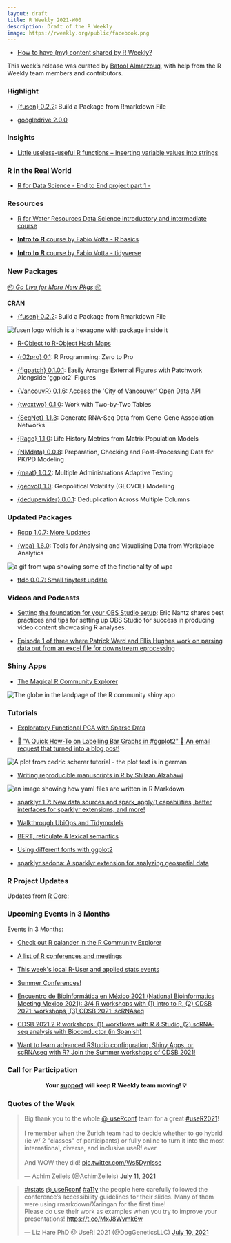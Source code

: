 ```yaml
---
layout: draft
title: R Weekly 2021-W00
description: Draft of the R Weekly
image: https://rweekly.org/public/facebook.png
---
```


+ [How to have (my) content shared by R Weekly?](https://github.com/rweekly/rweekly.org#how-to-have-my-content-shared-by-r-weekly)

This week’s release was curated by [Batool Almarzouq](https://github.com/BatoolMM), with help from the R Weekly team members and contributors.


###  Highlight

+ [{fusen} 0.2.2](https://cran.r-project.org/package=fusen): Build a Package from Rmarkdown File

+ [googledrive 2.0.0](https://www.tidyverse.org/blog/2021/07/googledrive-2-0-0/) 

### Insights

+ [Little useless-useful R functions – Inserting variable values into strings](https://tomaztsql.wordpress.com/2021/07/09/little-useless-useful-r-functions-inserting-variable-values-into-strings/)

### R in the Real World

+ [R for Data Science - End to End project part 1 - ](https://www.fairanalytics.net/blog/2021/05/01/end-to-end-r-based-prod-projects/) 


###  Resources

+ [R for Water Resources Data Science introductory and intermediate course](https://r4wrds.com/)

+ [𝐈𝐧𝐭𝐫𝐨 𝐭𝐨 𝐑 course by Fabio Votta - R basics](tinyurl.com/ds3rintro1)

+ [𝐈𝐧𝐭𝐫𝐨 𝐭𝐨 𝐑 course by Fabio Votta - tidyverse](inyurl.com/ds3rintro2)


###  New Packages

<p class="added-hostname"><a href="https://rweekly.org/live" target="_blank" class="externalLink">📦 <i>Go Live for More New Pkgs</i> 📦</a></p>

**CRAN**

+ [{fusen} 0.2.2](https://cran.r-project.org/package=fusen): Build a Package from Rmarkdown File

![fusen logo which is a hexagone with package inside it](https://raw.githubusercontent.com/rweekly/image/master/2021-07-12/logo-fusen.png)

+ [R-Object to R-Object Hash Maps]( https://CRAN.R-project.org/package=r2r) 

+ [{r02pro} 0.1](https://cran.r-project.org/package=r02pro): R Programming: Zero to Pro

+ [{figpatch} 0.1.0.1](https://cran.r-project.org/package=figpatch): Easily Arrange External Figures with Patchwork Alongside
'ggplot2' Figures

+ [{VancouvR} 0.1.6](https://cran.r-project.org/package=VancouvR): Access the 'City of Vancouver' Open Data API

+ [{twoxtwo} 0.1.0](https://cran.r-project.org/package=twoxtwo): Work with Two-by-Two Tables

+ [{SeqNet} 1.1.3](https://cran.r-project.org/package=SeqNet): Generate RNA-Seq Data from Gene-Gene Association Networks

+ [{Rage} 1.1.0](https://cran.r-project.org/package=Rage): Life History Metrics from Matrix Population Models

+ [{NMdata} 0.0.8](https://cran.r-project.org/package=NMdata): Preparation, Checking and Post-Processing Data for PK/PD
Modeling

+ [{maat} 1.0.2](https://cran.r-project.org/package=maat): Multiple Administrations Adaptive Testing

+ [{geovol} 1.0](https://cran.r-project.org/package=geovol): Geopolitical Volatility (GEOVOL) Modelling

+ [{dedupewider} 0.0.1](https://cran.r-project.org/package=dedupewider): Deduplication Across Multiple Columns

### Updated Packages

+ [Rcpp 1.0.7: More Updates](http://dirk.eddelbuettel.com/blog/2021/07/07#rcpp_1.0.7)

+ [{wpa} 1.6.0](https://cran.r-project.org/package=wpa): Tools for Analysing and Visualising Data from Workplace Analytics 

![a gif from wpa showing some of the finctionality of wpa](https://raw.githubusercontent.com/rweekly/image/master/2021-07-12/wpa.gif)

+ [ttdo 0.0.7: Small tinytest update](http://dirk.eddelbuettel.com/blog/2021/07/06#ttdo_0.0.7)


###  Videos and Podcasts

+ [Setting the foundation for your OBS Studio setup](https://www.youtube.com/watch?v=fkvQ_lAGvFQ): Eric Nantz shares best practices and tips for setting up OBS Studio for success in producing video content showcasing R analyses.

+ [Episode 1 of three where Patrick Ward and Ellis Hughes work on parsing data out from an excel file for downstream eprocessing](https://bit.ly/TidyX_Ep64) 


### Shiny Apps

+ [The Magical R Community Explorer](https://r-community.org/usergroups/)

![The globe in the landpage of the R community shiny app](https://raw.githubusercontent.com/rweekly/image/master/2021-07-12/globe.png)


###  Tutorials

+ [Exploratory Functional PCA  with Sparse Data](https://rviews.rstudio.com/2021/07/08/exploratory-fda-with-sparse-data/)

+ [📢 "A Quick How-To on Labelling Bar Graphs in #ggplot2" 🔗 An email request that turned into a blog post!](https://www.cedricscherer.com/2021/07/05/a-quick-how-to-on-labelling-bar-graphs-in-ggplot2/)

![A plot from cedric scherer tutorial - the plot text is in german](https://raw.githubusercontent.com/rweekly/image/master/2021-07-12/csher_tutorila.png)

+ [Writing reproducible manuscripts in R by Shilaan Alzahawi](https://shilaan.rbind.io/post/writing-reproducible-manuscripts-in-r/)

![an image showing how yaml files are written in R Markdown](https://raw.githubusercontent.com/rweekly/image/master/2021-07-12/reproducible-tutorial.png)

+ [sparklyr 1.7: New data sources and spark_apply() capabilities, better interfaces for sparklyr extensions, and more!](https://blogs.rstudio.com/tensorflow/posts/2021-07-06-sparklyr-1.7.0-released)

+ [Walkthrough UbiOps and Tidymodels](https://blog.rmhogervorst.nl/blog/2021/07/06/walkthrough-ubiops-and-tidymodels/)

+ [BERT, reticulate & lexical semantics](https://jtimm.net/2021/07/09/bert-reticulate-lexical-semantics/)

+ [Using different fonts with ggplot2](https://statisticaloddsandends.wordpress.com/2021/07/08/using-different-fonts-with-ggplot2/)

+ [sparklyr.sedona: A sparklyr extension for analyzing geospatial data](https://blogs.rstudio.com/tensorflow/posts/2021-07-07-sparklyr-sedona)


<!--<div class="post-more-begin></div><div class="post-more-end"></div>-->

###  R Project Updates

Updates from [R Core](http://developer.r-project.org/blosxom.cgi/R-devel/NEWS):


###  Upcoming Events in 3 Months

Events in 3 Months:

+ [Check out R calander in the R Community Explorer](https://r-community.org/events/calendar/)

+ [A list of R conferences and meetings](https://jumpingrivers.github.io/meetingsR/virtual-events.html)

+ [This week's local R-User and applied stats events](https://community.rstudio.com/c/irl)

+ [Summer Conferences!](https://rviews.rstudio.com/2021/06/17/summer-conferences/)

+ [Encuentro de Bioinformática en México 2021 (National Bioinformatics Meeting Mexico 2021): 3/4 R workshops with (1) intro to R, (2) CDSB 2021: workshops, (3) CDSB 2021: scRNAseq](http://congresos.nnb.unam.mx/EBM2021/) 

+ [CDSB 2021 2 R workshops: (1) workflows with R & Studio, (2) scRNA-seq analysis with Bioconductor (in Spanish)](https://comunidadbioinfo.github.io/post/cdsb-2021-workshops/) 

+ [Want to learn advanced RStudio configuration, Shiny Apps, or scRNAseq with R? Join the Summer workshops of CDSB 2021!](https://congresos.nnb.unam.mx/EBM2021/) 


###  Call for Participation


<p class="hide-support added-hostname support-rweekly" style="text-align: center;font-weight: bold;">Your <a class="non-visited externalLink" href="https://www.patreon.com/rweekly" onclick="pas(this)">support</a> will keep R Weekly team moving! 💡</p>

###  Quotes of the Week

<blockquote class="twitter-tweet"><p lang="en" dir="ltr">Big thank you to the whole <a href="https://twitter.com/_useRconf?ref_src=twsrc%5Etfw">@_useRconf</a> team for a great <a href="https://twitter.com/hashtag/useR2021?src=hash&amp;ref_src=twsrc%5Etfw">#useR2021</a>!<br><br>I remember when the Zurich team had to decide whether to go hybrid (ie w/ 2 &quot;classes&quot; of participants) or fully online to turn it into the most international, diverse, and inclusive useR! ever.<br><br>And WOW they did! <a href="https://t.co/Ws5Dynlsse">pic.twitter.com/Ws5Dynlsse</a></p>&mdash; Achim Zeileis (@AchimZeileis) <a href="https://twitter.com/AchimZeileis/status/1414241171887595521?ref_src=twsrc%5Etfw">July 11, 2021</a></blockquote> <script async src="https://platform.twitter.com/widgets.js" charset="utf-8"></script>

<blockquote class="twitter-tweet"><p lang="en" dir="ltr"><a href="https://twitter.com/hashtag/rstats?src=hash&amp;ref_src=twsrc%5Etfw">#rstats</a> <a href="https://twitter.com/_useRconf?ref_src=twsrc%5Etfw">@_useRconf</a> <a href="https://twitter.com/hashtag/a11y?src=hash&amp;ref_src=twsrc%5Etfw">#a11y</a> the people here carefully followed the conference’s accessibility guidelines for their slides. Many of them were using rmarkdown/Xaringan for the first time!<br>Please do use their work as examples when you try to improve your presentations! <a href="https://t.co/MxJ8Wvmk6w">https://t.co/MxJ8Wvmk6w</a></p>&mdash; Liz Hare PhD @ UseR! 2021 (@DogGeneticsLLC) <a href="https://twitter.com/DogGeneticsLLC/status/1413692662285279241?ref_src=twsrc%5Etfw">July 10, 2021</a></blockquote> <script async src="https://platform.twitter.com/widgets.js" charset="utf-8"></script>


